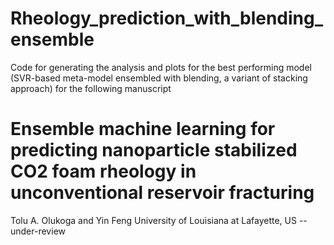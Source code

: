 # Rheology_prediction_with_blending_ensemble
Code for generating the analysis and plots for the best performing model (SVR-based meta-model ensembled with blending, a variant of stacking approach) for the following manuscript

# Ensemble machine learning for predicting nanoparticle stabilized CO2 foam rheology in unconventional reservoir fracturing

Tolu A. Olukoga and Yin Feng
University of Louisiana at Lafayette, US
-- under-review
